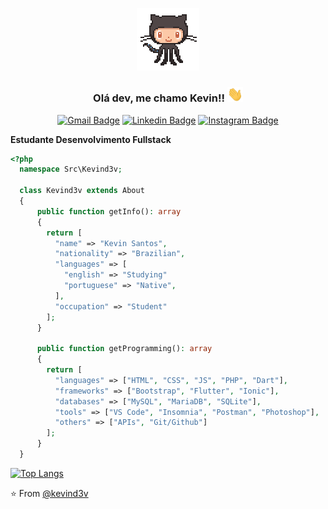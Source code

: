<p align="center" href="https://github.com/kevind3v"><img src="https://github.com/kevind3v/kevind3v/blob/master/assets/github.gif" width="100"></p>

<h3 align="center">Olá dev, me chamo Kevin!! <img src="https://github.com/kevind3v/kevind3v/blob/master/assets/Hi.gif" width="25"></h3>

<span align="center">

[![Gmail Badge](https://img.shields.io/badge/-Gmail-c14438?style=for-the-badge&logo=Gmail&logoColor=white&link=mailto:kevinsiqueira.dev@gmail.com)](mailto:kanna6501@gmail.com)
[![Linkedin Badge](https://img.shields.io/badge/-LinkedIn-blue?style=for-the-badge&logo=Linkedin&logoColor=white&link=https://www.linkedin.com/in/fagnerpsantos/)](https://www.linkedin.com/in/kevinssiqueira/)
[![Instagram Badge](https://img.shields.io/badge/-Instagram-%23E4405F?style=for-the-badge&logo=Instagram&logoColor=white&link=https://www.instagram.com/kevind3v/)](https://www.instagram.com/kevind3v/)<br>

</span>

<b>Estudante Desenvolvimento Fullstack</b> 

```php
<?php
  namespace Src\Kevind3v;

  class Kevind3v extends About
  {
      public function getInfo(): array
      {
        return [
          "name" => "Kevin Santos",
          "nationality" => "Brazilian",
          "languages" => [
            "english" => "Studying"
            "portuguese" => "Native",
          ],
          "occupation" => "Student"
        ];
      }

      public function getProgramming(): array
      {
        return [
          "languages" => ["HTML", "CSS", "JS", "PHP", "Dart"],
          "frameworks" => ["Bootstrap", "Flutter", "Ionic"],
          "databases" => ["MySQL", "MariaDB", "SQLite"],
          "tools" => ["VS Code", "Insomnia", "Postman", "Photoshop"],
          "others" => ["APIs", "Git/Github"]   
        ];
      }
  }
```

[![Top Langs](https://github-readme-stats.vercel.app/api/top-langs/?username=kevind3v&bg_color=0D1117&text_color=FFF&hide_border=true&layout=compact&custom_title=Linguagens%20Utilizadas)](https://github.com/kevind3v)



⭐️ From [@kevind3v](https://github.com/kevind3v)
